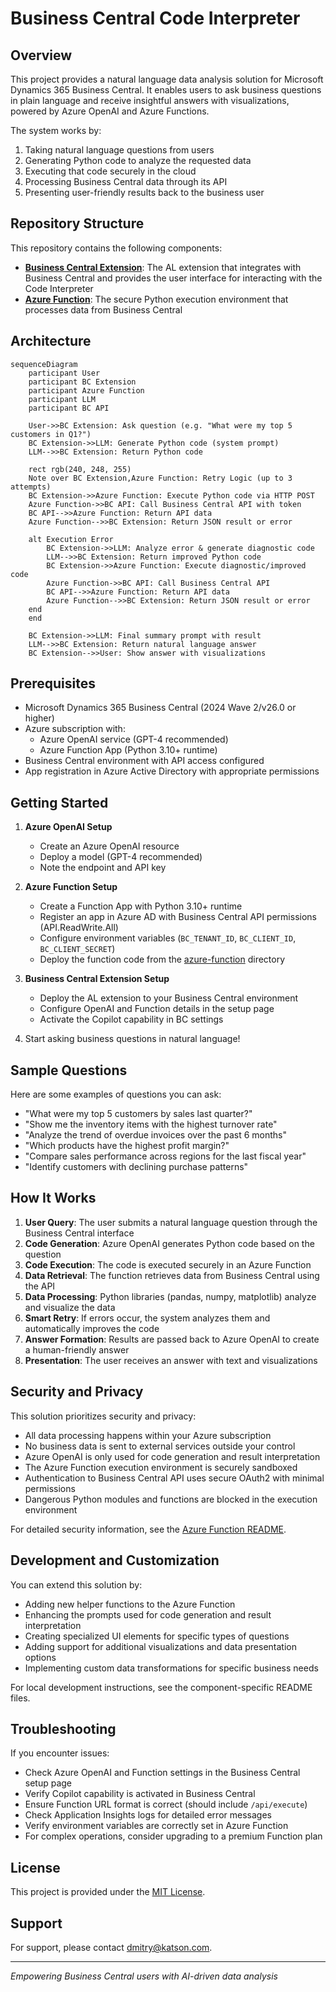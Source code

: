 # Business Central Code Interpreter

## Overview

This project provides a natural language data analysis solution for Microsoft Dynamics 365 Business Central. It enables users to ask business questions in plain language and receive insightful answers with visualizations, powered by Azure OpenAI and Azure Functions.

The system works by:
1. Taking natural language questions from users
2. Generating Python code to analyze the requested data
3. Executing that code securely in the cloud
4. Processing Business Central data through its API
5. Presenting user-friendly results back to the business user

## Repository Structure

This repository contains the following components:

- **[Business Central Extension](business-central-app/README.md)**: The AL extension that integrates with Business Central and provides the user interface for interacting with the Code Interpreter
- **[Azure Function](azure-function/README.md)**: The secure Python execution environment that processes data from Business Central

## Architecture

```mermaid
sequenceDiagram
    participant User
    participant BC Extension
    participant Azure Function
    participant LLM
    participant BC API

    User->>BC Extension: Ask question (e.g. "What were my top 5 customers in Q1?")
    BC Extension->>LLM: Generate Python code (system prompt)
    LLM-->>BC Extension: Return Python code
    
    rect rgb(240, 248, 255)
    Note over BC Extension,Azure Function: Retry Logic (up to 3 attempts)
    BC Extension->>Azure Function: Execute Python code via HTTP POST
    Azure Function->>BC API: Call Business Central API with token
    BC API-->>Azure Function: Return API data
    Azure Function-->>BC Extension: Return JSON result or error
    
    alt Execution Error
        BC Extension->>LLM: Analyze error & generate diagnostic code
        LLM-->>BC Extension: Return improved Python code
        BC Extension->>Azure Function: Execute diagnostic/improved code
        Azure Function->>BC API: Call Business Central API
        BC API-->>Azure Function: Return API data
        Azure Function-->>BC Extension: Return JSON result or error
    end
    end
    
    BC Extension->>LLM: Final summary prompt with result
    LLM-->>BC Extension: Return natural language answer
    BC Extension-->>User: Show answer with visualizations
```

## Prerequisites

- Microsoft Dynamics 365 Business Central (2024 Wave 2/v26.0 or higher)
- Azure subscription with:
  - Azure OpenAI service (GPT-4 recommended)
  - Azure Function App (Python 3.10+ runtime)
- Business Central environment with API access configured
- App registration in Azure Active Directory with appropriate permissions

## Getting Started

1. **Azure OpenAI Setup**
   - Create an Azure OpenAI resource
   - Deploy a model (GPT-4 recommended)
   - Note the endpoint and API key

2. **Azure Function Setup**
   - Create a Function App with Python 3.10+ runtime
   - Register an app in Azure AD with Business Central API permissions (API.ReadWrite.All)
   - Configure environment variables (`BC_TENANT_ID`, `BC_CLIENT_ID`, `BC_CLIENT_SECRET`)
   - Deploy the function code from the [azure-function](azure-function/) directory

3. **Business Central Extension Setup**
   - Deploy the AL extension to your Business Central environment
   - Configure OpenAI and Function details in the setup page
   - Activate the Copilot capability in BC settings

4. Start asking business questions in natural language!

## Sample Questions

Here are some examples of questions you can ask:

- "What were my top 5 customers by sales last quarter?"
- "Show me the inventory items with the highest turnover rate"
- "Analyze the trend of overdue invoices over the past 6 months"
- "Which products have the highest profit margin?"
- "Compare sales performance across regions for the last fiscal year"
- "Identify customers with declining purchase patterns"

## How It Works

1. **User Query**: The user submits a natural language question through the Business Central interface
2. **Code Generation**: Azure OpenAI generates Python code based on the question
3. **Code Execution**: The code is executed securely in an Azure Function
4. **Data Retrieval**: The function retrieves data from Business Central using the API
5. **Data Processing**: Python libraries (pandas, numpy, matplotlib) analyze and visualize the data
6. **Smart Retry**: If errors occur, the system analyzes them and automatically improves the code
7. **Answer Formation**: Results are passed back to Azure OpenAI to create a human-friendly answer
8. **Presentation**: The user receives an answer with text and visualizations

## Security and Privacy

This solution prioritizes security and privacy:

- All data processing happens within your Azure subscription
- No business data is sent to external services outside your control
- Azure OpenAI is only used for code generation and result interpretation
- The Azure Function execution environment is securely sandboxed
- Authentication to Business Central API uses secure OAuth2 with minimal permissions
- Dangerous Python modules and functions are blocked in the execution environment

For detailed security information, see the [Azure Function README](azure-function/README.md#security-considerations).

## Development and Customization

You can extend this solution by:

- Adding new helper functions to the Azure Function
- Enhancing the prompts used for code generation and result interpretation
- Creating specialized UI elements for specific types of questions
- Adding support for additional visualizations and data presentation options
- Implementing custom data transformations for specific business needs

For local development instructions, see the component-specific README files.

## Troubleshooting

If you encounter issues:

- Check Azure OpenAI and Function settings in the Business Central setup page
- Verify Copilot capability is activated in Business Central
- Ensure Function URL format is correct (should include `/api/execute`)
- Check Application Insights logs for detailed error messages
- Verify environment variables are correctly set in Azure Function
- For complex operations, consider upgrading to a premium Function plan

## License

This project is provided under the [MIT License](LICENSE).

## Support

For support, please contact dmitry@katson.com.

---

*Empowering Business Central users with AI-driven data analysis* 